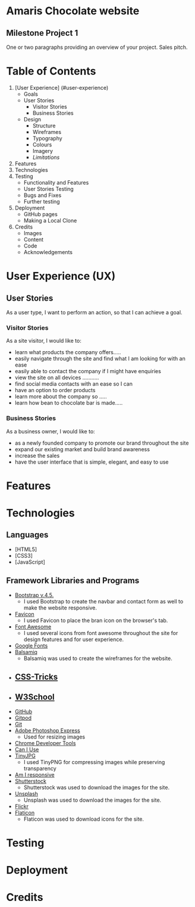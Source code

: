 # Amaris Chocolate website

## Milestone Project 1
One or two paragraphs providing an overview of your project. Sales pitch.

# Table of Contents
1. [User Experience] (#user-experience)
    - Goals
    - User Stories
        - Visitor Stories
        - Business Stories
    - Design
        - Structure
        - Wireframes
        - Typography
        - Colours
        - Imagery
        - *Limitations*
2. Features
3. Technologies
4. Testing
    - Functionality and Features
    - User Stories Testing
    - Bugs and Fixes
    - Further testing
5. Deployment
    - GitHub pages
    - Making a Local Clone
6. Credits
    - Images
    - Content
    - Code
    - Acknowledgements

# User Experience (UX)
## User Stories
As a user type, I want to perform an action, so that I can achieve a goal.
### Visitor Stories
As a site visitor, I would like to:
- learn what products the company offers.....
- easily navigate through the site and find what I am looking for with an ease
- easily able to contact the company if I might have enquiries
- view the site on all devices ...........
- find social media contacts with an ease so I can 
- have an option to order products
- learn more about the company so .....
- learn how bean to chocolate bar is made.....

### Business Stories
As a business owner, I would like to:
- as a newly founded company to promote our brand throughout the site
- expand our existing market and build brand awareness
- increase the sales
- have the user interface that is simple, elegant, and easy to use

# Features

# Technologies

## Languages
- [HTML5]
- [CSS3]
- [JavaScript]

## Framework Libraries and Programs
- [Bootstrap v.4.5.](https://getbootstrap.com/docs/4.5/getting-started/introduction/)
    - I used Bootstrap to create the navbar and contact form as well to make the website responsive.
- [Favicon](https://favicon.io/favicon-converter/)
    - I used Favicon to place the bran icon on the browser's tab.
- [Font Awesome](https://fontawesome.com/)
    - I used several icons from font awesome throughout the site for design features and for user experience.
- [Google Fonts]()                             
- [Balsamiq](https://balsamiq.com/)
    - Balsamiq was used to create the wireframes for the website.
- [CSS-Tricks](https://css-tricks.com/)
    - 
- [W3School](https://www.w3schools.com/)
    - 
- [GitHub]()
- [Gitpod]()
- [Git]()
- [Adobe Photoshop Express](https://photoshop.adobe.com/)
    - Used for resizing images
- [Chrome Developer Tools]()
- [Can I Use](https://caniuse.com/)
- [TinyJPG](https://tinyjpg.com/)
    - I used TinyPNG for compressing images while preserving transparency
- [Am I responsive]()
- [Shutterstock]()
    - Shutterstock was used to download the images for the site.
- [Unsplash]()
    - Unsplash was used to download the images for the site.
- [Flickr]()
- [Flaticon](https://www.flaticon.com/)
    - Flaticon was used to download icons for the site.


# Testing

# Deployment

# Credits



